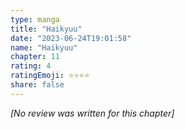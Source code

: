 ```yaml
---
type: manga
title: "Haikyuu"
date: "2023-06-24T19:01:58"
name: "Haikyuu"
chapter: 11
rating: 4
ratingEmoji: ⭐️⭐️⭐️⭐️
share: false
---
```


_[No review was written for this chapter]_
